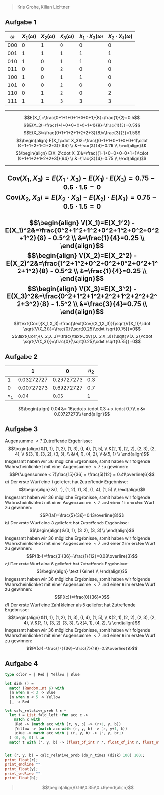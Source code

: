 
> Kris Grohe, Kilian Lichtner
## Aufgabe 1

| $\omega$ | $X_1(\omega)$ | $X_2(\omega)$ | $X_3(\omega)$ | $X_1\cdot X_3(\omega)$ | $X_2\cdot X_3(\omega)$ |
| -------- | ------------- | ------------- | ------------- | ---------------------- | ---------------------- |
| 000      | 0             | 1             | 0             | 0                      | 0                      |
| 001      | 1             | 1             | 1             | 1                      | 1                      |
| 010      | 1             | 0             | 1             | 1                      | 0                      |
| 011      | 0             | 0             | 2             | 0                      | 0                      |
| 100      | 1             | 0             | 1             | 1                      | 0                      |
| 101      | 0             | 0             | 2             | 0                      | 0                      |
| 110      | 0             | 1             | 2             | 0                      | 2                      |
| 111      | 1             | 1             | 3             | 3                      | 3                      |

---

$$E(X_1)=\frac{0+1+1+0+1+0+0+1}{8}=\frac{1}{2}=0.5$$
$$E(X_2)=\frac{1+1+0+0+0+0+1+1}{8}=\frac{1}{2}=0.5$$
$$E(X_3)=\frac{0+1+1+2+1+2+2+3}{8}=\frac{3}{2}=1.5$$
$$\begin{align}
E(X_1\cdot X_3)&=\frac{(0+1+1+0+1+0+0+1)\cdot (0+1+1+2+1+2+2+3)}{64} \\ &=\frac{3}{4}=0.75 \\
\end{align}$$
$$\begin{align}
E(X_2\cdot X_3)&=\frac{(1+1+0+0+0+0+1+1)\cdot (0+1+1+2+1+2+2+3)}{64} \\ &=\frac{3}{4}=0.75 \\
\end{align}$$

---

$$\text{Cov}(X_1,X_3)=E(X_1\cdot X_3)-E(X_1)\cdot E(X_3)=0.75-0.5\cdot 1.5=0$$
$$\text{Cov}(X_2,X_3)=E(X_2\cdot X_3)-E(X_2)\cdot E(X_3)=0.75-0.5\cdot 1.5=0$$
---

$$\begin{align}
V(X_1)=E(X_1^2) - E(X_1)^2&=\frac{0^2+1^2+1^2+0^2+1^2+0^2+0^2+1^2}{8} - 0.5^2 \\
&=\frac{1}{4}=0.25 \\
\end{align}$$
$$\begin{align}
V(X_2)=E(X_2^2) - E(X_2)^2&=\frac{1^2+1^2+0^2+0^2+0^2+0^2+1^2+1^2}{8} - 0.5^2 \\
&=\frac{1}{4}=0.25 \\
\end{align}$$
$$\begin{align}
V(X_3)=E(X_3^2) - E(X_3)^2&=\frac{0^2+1^2+1^2+2^2+1^2+2^2+2^2+3^2}{8} - 1.5^2 \\
&=\frac{3}{4}=0.75 \\
\end{align}$$
---

$$\text{Corr}(X_1,X_3)=\frac{\text{Cov}(X_1,X_3)}{\sqrt{V(X_1)}\cdot \sqrt{V(X_3)}}=\frac{0}{\sqrt{0.25}\cdot \sqrt{0.75}}=0$$
$$\text{Corr}(X_2,X_3)=\frac{\text{Cov}(X_2,X_3)}{\sqrt{V(X_2)}\cdot \sqrt{V(X_3)}}=\frac{0}{\sqrt{0.25}\cdot \sqrt{0.75}}=0$$


## Aufgabe 2

|       | $1$          | $0$          | $n_2$ |
| ----- | ------------ | ------------ | ----- |
| $1$   | $0.03272727$ | $0.26727273$ | $0.3$ |
| $0$   | $0.00727273$ | $0.69272727$ | $0.7$ |
| $n_1$ | $0.04$       | $0.06$       | $1$   |

$$\begin{align}
0.04 &= 16\cdot x \cdot 0.3 + x \cdot 0.7\\
x &= 0.00727273\\
\end{align}$$

## Aufgabe 3
Augensumme $< 7$
Zutreffende Ergebnisse:
$$\begin{align}
&(1, 1), (1, 2), (1, 3), (1, 4), (1, 5), \\ 
&(2, 1), (2, 2), (2, 3), (2, 4), \\ 
&(3, 1), (3, 2), (3, 3), \\
&(4, 1), (4, 2), \\
&(5, 1) \\
\end{align}$$
Insgesamt haben wir $36$ mögliche Ergebnisse, somit haben wir folgende Wahrscheinlichkeit mit einer Augensumme $< 7$ zu gewinnen:
$$P(Augensumme < 7)\frac{15}{36} = \frac{5}{12} = 0.41\overline{6}$$
_a)_ Der erste Wurf eine 1 geliefert hat
Zutreffende Ergebnisse:
$$\begin{align}
&(1, 1), (1, 2), (1, 3), (1, 4), (1, 5) \\ 
\end{align}$$
Insgesamt haben wir $36$ mögliche Ergebnisse, somit haben wir folgende Wahrscheinlichkeit mit einer Augensumme $< 7$ und einer $1$ im ersten Wurf zu gewinnen:
$$P((a))=\frac{5}{36}=0.13\overline{8}$$
_b)_ Der erste Wurf eine 3 geliefert hat
Zutreffende Ergebnisse:
$$\begin{align}
&(3, 1), (3, 2), (3, 3) \\ 
\end{align}$$
Insgesamt haben wir $36$ mögliche Ergebnisse, somit haben wir folgende Wahrscheinlichkeit mit einer Augensumme $< 7$ und einer $3$ im ersten Wurf zu gewinnen:
$$P((b))=\frac{3}{36}=\frac{1}{12}=0.08\overline{3}$$
_c)_ Der erste Wurf eine 6 geliefert hat
Zutreffende Ergebnisse:
$$\begin{align}
\text {Keine} \\ 
\end{align}$$
Insgesamt haben wir $36$ mögliche Ergebnisse, somit haben wir folgende Wahrscheinlichkeit mit einer Augensumme $< 7$ und einer $6$ im ersten Wurf zu gewinnen:
$$P((c))=\frac{0}{36}=0$$
_d)_ Der erste Wurf eine Zahl kleiner als 5 geliefert hat
Zutreffende Ergebnisse:
$$\begin{align}
&(1, 1), (1, 2), (1, 3), (1, 4), (1, 5), \\ 
&(2, 1), (2, 2), (2, 3), (2, 4), \\ 
&(3, 1), (3, 2), (3, 3), \\
&(4, 1), (4, 2), \\
\end{align}$$
Insgesamt haben wir $36$ mögliche Ergebnisse, somit haben wir folgende Wahrscheinlichkeit mit einer Augensumme $< 7$ und einer $6$ im ersten Wurf zu gewinnen:
$$P((d))=\frac{14}{36}=\frac{7}{18}=0.3\overline{8}$$


## Aufgabe 4

```ocaml
type color = | Red | Yellow | Blue

let disk () = 
  match (Random.int 6) with
  |n when n < 3 -> Blue
  |n when n < 5 -> Yellow
  |_ -> Red

let calc_relative_prob l n =
  let t = List.fold_left (fun acc c -> 
    match c with
    |Red -> (match acc with (r, y, b) -> (r+1, y, b))
    |Yellow -> (match acc with (r, y, b) -> (r, y+1, b))
    |Blue -> match acc with | (r, y, b) -> (r, y, b+1)
  ) (0, 0, 0) l in
  match t with (r, y, b) -> (float_of_int r /. float_of_int n, float_of_int y /. float_of_int n, float_of_int b /. float_of_int n);;


let (r, y, b) = calc_relative_prob (do_n_times (disk) 100) 100;;
print_float(r);
print_endline "";
print_float(y);
print_endline "";
print_float(b);
```

> $$\begin{align}0.16\\0.35\\0.49\end{align}$$